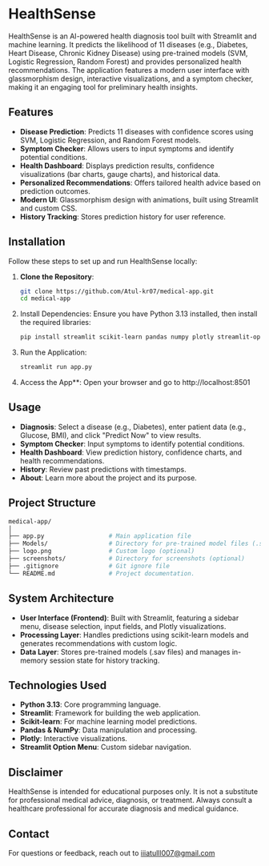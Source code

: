  # HealthSense

HealthSense is an AI-powered health diagnosis tool built with Streamlit and machine learning. It predicts the likelihood of 11 diseases (e.g., Diabetes, Heart Disease, Chronic Kidney Disease) using pre-trained models (SVM, Logistic Regression, Random Forest) and provides personalized health recommendations. The application features a modern user interface with glassmorphism design, interactive visualizations, and a symptom checker, making it an engaging tool for preliminary health insights.

## Features

- **Disease Prediction**: Predicts 11 diseases with confidence scores using SVM, Logistic Regression, and Random Forest models.
- **Symptom Checker**: Allows users to input symptoms and identify potential conditions.
- **Health Dashboard**: Displays prediction results, confidence visualizations (bar charts, gauge charts), and historical data.
- **Personalized Recommendations**: Offers tailored health advice based on prediction outcomes.
- **Modern UI**: Glassmorphism design with animations, built using Streamlit and custom CSS.
- **History Tracking**: Stores prediction history for user reference.

## Installation

Follow these steps to set up and run HealthSense locally:

1. **Clone the Repository**:
   ```bash
   git clone https://github.com/Atul-kr07/medical-app.git
   cd medical-app
2. Install Dependencies: Ensure you have Python 3.13 installed, then install the required libraries:
   ```bash
   pip install streamlit scikit-learn pandas numpy plotly streamlit-option-menu
3. Run the Application:
   ```bash
   streamlit run app.py
4. Access the App**: Open your browser and go to http://localhost:8501

## Usage

- **Diagnosis**: Select a disease (e.g., Diabetes), enter patient data (e.g., Glucose, BMI), and click "Predict Now" to view results.
- **Symptom Checker**: Input symptoms to identify potential conditions.
- **Health Dashboard**: View prediction history, confidence charts, and health recommendations.
- **History**: Review past predictions with timestamps.
- **About**: Learn more about the project and its purpose.

## Project Structure
   ```bash
   medical-app/
│
├── app.py                  # Main application file
├── Models/                 # Directory for pre-trained model files (.sav)
├── logo.png                # Custom logo (optional)
├── screenshots/            # Directory for screenshots (optional)
├── .gitignore              # Git ignore file
└── README.md               # Project documentation.
   ```

## System Architecture

- **User Interface (Frontend)**: Built with Streamlit, featuring a sidebar menu, disease selection, input fields, and Plotly visualizations.
- **Processing Layer**: Handles predictions using scikit-learn models and generates recommendations with custom logic.
- **Data Layer**: Stores pre-trained models (.sav files) and manages in-memory session state for history tracking.

## Technologies Used

- **Python 3.13**: Core programming language.
- **Streamlit**: Framework for building the web application.
- **Scikit-learn**: For machine learning model predictions.
- **Pandas & NumPy**: Data manipulation and processing.
- **Plotly**: Interactive visualizations.
- **Streamlit Option Menu**: Custom sidebar navigation.

## Disclaimer

HealthSense is intended for educational purposes only. It is not a substitute for professional medical advice, diagnosis, or treatment. Always consult a healthcare professional for accurate diagnosis and medical guidance.

## Contact

For questions or feedback, reach out to iiiatulll007@gmail.com
